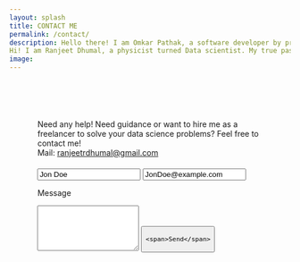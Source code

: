 ```yaml
---
layout: splash
title: CONTACT ME
permalink: /contact/
description: Hello there! I am Omkar Pathak, a software developer by profession, Pythonista by ♥ stuffed inside a compact, witty, artistic body
Hi! I am Ranjeet Dhumal, a physicist turned Data scientist. My true passion lies in tech, I am on course of building innovative solutions to the common problems i have.
image: 
---
```

<div class="contact-container" style="padding: 10%">
<link rel="stylesheet" href="https://s.pageclip.co/v1/pageclip.css" media="screen">

<p style="margin-bottom: 20px; margin-top: 5%">
  Need any help! Need guidance or want to hire me as a freelancer to solve your data science problems? Feel free to contact me!
  <br />
  Mail: <a href="mailto: ranjeetrdhumal@gmail.com">ranjeetrdhumal@gmail.com</a>
</p>


<form action="https://send.pageclip.co/e2TUwEvhK2WOH1ho4rSKhmtB8zfxxfPQ" class="pageclip-form" method="post">
  <!-- Replace these inputs with your own. Make sure they have a "name" attribute! -->
  <input type="text" name="name" value="Jon Doe" />
  <input type="email" name="email" value="JonDoe@example.com" />

  <label>Message</label>
  <textarea class="form-control" name="message" rows="5" required></textarea>

  <!-- This button will have a loading spinner. Keep the inner span for best results. -->
  <button type="submit" class="pageclip-form__submit">


    <span>Send</span>
  </button>
</form>
</div>

<script src="https://s.pageclip.co/v1/pageclip.js" charset="utf-8"></script>